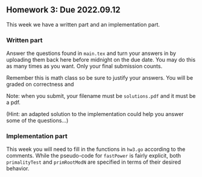 ## Homework 3: Due 2022.09.12 

This week we have a written part and an implementation part. 

### Written part 

Answer the questions found in `main.tex` and turn your answers in by uploading them 
back here before midnight on the due date. You may do this as many times as 
you want. Only your final submission counts.

Remember this is math class so be sure to justify your answers. You will be 
graded on correctness and 

Note: when you submit, your filename must be `solutions.pdf` and it must be a pdf. 

(Hint: an adapted solution to the implementation could help you answer some 
of the questions...)

### Implementation part 

This week you will need to fill in the functions in `hw3.go` according to the comments. 
While the pseudo-code for `fastPower` is fairly explicit, both `primalityTest` and 
`primRootModN` are specified in terms of their desired behavior. 
